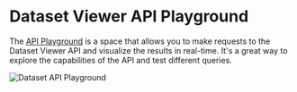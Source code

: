 # Dataset Viewer API Playground

The [API Playground](https://huggingface.co/spaces/cfahlgren1/datasets-api-playground) is a space that allows you to make requests to the Dataset Viewer API and visualize the results in real-time. It's a great way to explore the capabilities of the API and test different queries.

<div class="flex justify-center">
    <img
      src="https://huggingface.co/datasets/huggingface/documentation-images/resolve/main/datasets-server/datasets-api-playground.png"
      alt="Dataset API Playground"
    />
  </a>
</div>
